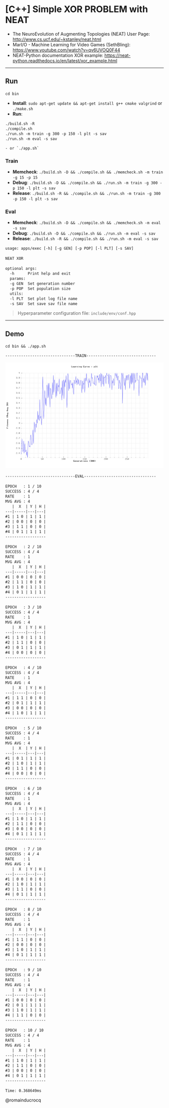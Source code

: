 # [C++] Simple XOR PROBLEM with NEAT

- The NeuroEvolution of Augmenting Topologies (NEAT) User Page: http://www.cs.ucf.edu/~kstanley/neat.html
- MarI/O - Machine Learning for Video Games (SethBling): https://www.youtube.com/watch?v=qv6UVOQ0F44 
- NEAT-Python documentation XOR example: https://neat-python.readthedocs.io/en/latest/xor_example.html

****

## Run

`cd bin`
- **Install**: `sudo apt-get update && apt-get install g++ cmake valgrind` or `./make.sh`  
- **Run**:
```
./build.sh -R
./compile.sh
./run.sh -m train -g 300 -p 150 -l plt -s sav
./run.sh -m eval -s sav
```
    - or `./app.sh`  

### Train
- **Memcheck**: `./build.sh -D && ./compile.sh && ./memcheck.sh -m train -g 15 -p 15`  
- **Debug**: `./build.sh -D && ./compile.sh && ./run.sh -m train -g 300 -p 150 -l plt -s sav`  
- **Release**: `./build.sh -R && ./compile.sh && ./run.sh -m train -g 300 -p 150 -l plt -s sav`  

### Eval
- **Memcheck**: `./build.sh -D && ./compile.sh && ./memcheck.sh -m eval -s sav`  
- **Debug**: `./build.sh -D && ./compile.sh && ./run.sh -m eval -s sav`  
- **Release**: `./build.sh -R && ./compile.sh && ./run.sh -m eval -s sav`  

```
usage: apps/exec [-h] [-g GEN] [-p POP] [-l PLT] [-s SAV]

NEAT XOR

optional args:
  -h      Print help and exit
  params:
  -g GEN  Set generation number
  -p POP  Set population size
  utils:
  -l PLT  Set plot log file name
  -s SAV  Set save sav file name
```
> Hyperparameter configuration file: `include/env/conf.hpp`

****

## Demo

`cd bin && ./app.sh`

```
-------------------------------TRAIN-------------------------------
```

![Demo](log/plots/demo.jpg)

```
-------------------------------EVAL--------------------------------

EPOCH   : 1 / 10
SUCCESS : 4 / 4
RATE    : 1
MVG AVG : 4
   |  X  | Y | H |
---|-----|---|---|
#1 | 1 0 | 1 | 1 |
#2 | 0 0 | 0 | 0 |
#3 | 1 1 | 0 | 0 |
#4 | 0 1 | 1 | 1 |
------------------

EPOCH   : 2 / 10
SUCCESS : 4 / 4
RATE    : 1
MVG AVG : 4
   |  X  | Y | H |
---|-----|---|---|
#1 | 0 0 | 0 | 0 |
#2 | 1 1 | 0 | 0 |
#3 | 1 0 | 1 | 1 |
#4 | 0 1 | 1 | 1 |
------------------

EPOCH   : 3 / 10
SUCCESS : 4 / 4
RATE    : 1
MVG AVG : 4
   |  X  | Y | H |
---|-----|---|---|
#1 | 1 0 | 1 | 1 |
#2 | 1 1 | 0 | 0 |
#3 | 0 1 | 1 | 1 |
#4 | 0 0 | 0 | 0 |
------------------

EPOCH   : 4 / 10
SUCCESS : 4 / 4
RATE    : 1
MVG AVG : 4
   |  X  | Y | H |
---|-----|---|---|
#1 | 1 1 | 0 | 0 |
#2 | 0 1 | 1 | 1 |
#3 | 0 0 | 0 | 0 |
#4 | 1 0 | 1 | 1 |
------------------

EPOCH   : 5 / 10
SUCCESS : 4 / 4
RATE    : 1
MVG AVG : 4
   |  X  | Y | H |
---|-----|---|---|
#1 | 0 1 | 1 | 1 |
#2 | 1 0 | 1 | 1 |
#3 | 1 1 | 0 | 0 |
#4 | 0 0 | 0 | 0 |
------------------

EPOCH   : 6 / 10
SUCCESS : 4 / 4
RATE    : 1
MVG AVG : 4
   |  X  | Y | H |
---|-----|---|---|
#1 | 1 0 | 1 | 1 |
#2 | 1 1 | 0 | 0 |
#3 | 0 0 | 0 | 0 |
#4 | 0 1 | 1 | 1 |
------------------

EPOCH   : 7 / 10
SUCCESS : 4 / 4
RATE    : 1
MVG AVG : 4
   |  X  | Y | H |
---|-----|---|---|
#1 | 0 0 | 0 | 0 |
#2 | 1 0 | 1 | 1 |
#3 | 1 1 | 0 | 0 |
#4 | 0 1 | 1 | 1 |
------------------

EPOCH   : 8 / 10
SUCCESS : 4 / 4
RATE    : 1
MVG AVG : 4
   |  X  | Y | H |
---|-----|---|---|
#1 | 1 1 | 0 | 0 |
#2 | 0 0 | 0 | 0 |
#3 | 1 0 | 1 | 1 |
#4 | 0 1 | 1 | 1 |
------------------

EPOCH   : 9 / 10
SUCCESS : 4 / 4
RATE    : 1
MVG AVG : 4
   |  X  | Y | H |
---|-----|---|---|
#1 | 0 0 | 0 | 0 |
#2 | 0 1 | 1 | 1 |
#3 | 1 0 | 1 | 1 |
#4 | 1 1 | 0 | 0 |
------------------

EPOCH   : 10 / 10
SUCCESS : 4 / 4
RATE    : 1
MVG AVG : 4
   |  X  | Y | H |
---|-----|---|---|
#1 | 1 0 | 1 | 1 |
#2 | 1 1 | 0 | 0 |
#3 | 0 0 | 0 | 0 |
#4 | 0 1 | 1 | 1 |
------------------

Time: 0.368649ms
```

@romainducrocq
